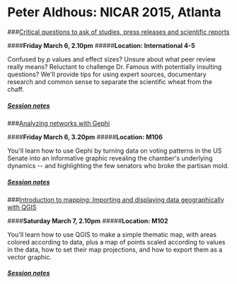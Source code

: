 # Peter Aldhous: NICAR 2015, Atlanta

###[Critical questions to ask of studies, press releases and scientific reports](http://ire.org/events-and-training/event/1494/1743/)

####**Friday March 6, 2.10pm**
#####**Location: International 4-5**

Confused by *p* values and effect sizes? Unsure about what peer review really means? Reluctant to challenge Dr. Famous with potentially insulting questions? We'll provide tips for using expert sources, documentary research and common sense to separate the scientific wheat from the chaff.

##### [Session notes](studies.html)


###[Analyzing networks with Gephi](http://ire.org/events-and-training/event/1494/1647/)

####**Friday March 6, 3.20pm**
#####**Location: M106**

You'll learn how to use Gephi by turning data on voting patterns in the US Senate into an informative graphic revealing the chamber's underlying dynamics -- and highlighting the few senators who broke the partisan mold.

##### [Session notes](gephi.html)

###[Introduction to mapping: Importing and displaying data geographically with QGIS](http://ire.org/events-and-training/event/1494/1668/)

####**Saturday March 7, 2.10pm**
#####**Location: M102**

You'll learn how to use QGIS to make a simple thematic map, with areas colored according to data, plus a map of points scaled according to values in the data, how to set their map projections, and how to export them as a vector graphic.

##### [Session notes](qgis.html)





